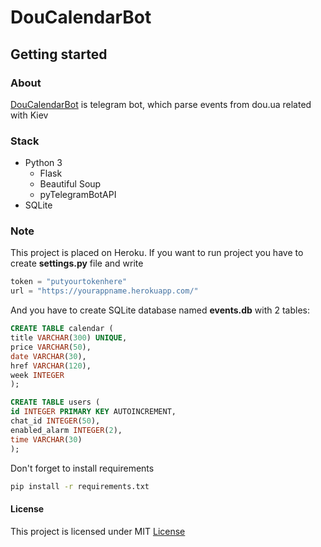 # DouCalendarBot

## Getting started

### About

[DouCalendarBot](http://t.me/doucalendarbot) is telegram bot, which parse events from dou.ua related with Kiev

### Stack 

- Python 3
    - Flask
    - Beautiful Soup
    - pyTelegramBotAPI
- SQLite

### Note
This project is placed on Heroku. If you want to run project you have to create **settings.py** file and write
```python
token = "putyourtokenhere"
url = "https://yourappname.herokuapp.com/"
```

And you have to create SQLite database named **events.db** with 2 tables:
```sql
CREATE TABLE calendar (
title VARCHAR(300) UNIQUE, 
price VARCHAR(50), 
date VARCHAR(30), 
href VARCHAR(120), 
week INTEGER
);

CREATE TABLE users (
id INTEGER PRIMARY KEY AUTOINCREMENT, 
chat_id INTEGER(50), 
enabled_alarm INTEGER(2), 
time VARCHAR(30)
);
```

Don't forget to install requirements
```bash
pip install -r requirements.txt
```

#### License
This project is licensed under MIT [License](https://github.com/BigBlackWolf/DouCalendarBot/blob/master/LICENSE)
